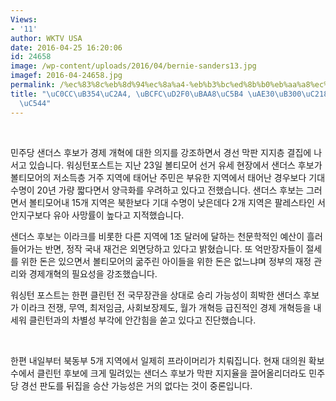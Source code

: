 ```yaml
---
Views:
- '11'
author: WKTV USA
date: 2016-04-25 16:20:06
id: 24658
image: /wp-content/uploads/2016/04/bernie-sanders13.jpg
imagef: 2016-04-24658.jpg
permalink: /%ec%83%8c%eb%8d%94%ec%8a%a4-%eb%b3%bc%ed%8b%b0%eb%aa%a8%ec%96%b4-%ea%b8%b0%eb%8c%80%ec%88%98%eb%aa%85-%ec%a7%a7%ec%95%84/
title: "\uC0CC\uB354\uC2A4, \uBCFC\uD2F0\uBAA8\uC5B4 \uAE30\uB300\uC218\uBA85 \uC9E7\
  \uC544"
---
```


&nbsp;

민주당 샌더스 후보가 경제 개혁에 대한 의지를 강조하면서 경선 막판 지지층 결집에 나서고 있습니다. 워싱턴포스트는 지난 23일 볼티모어 선거 유세 현장에서 샌더스 후보가 볼티모어의 저소득층 거주 지역에 태어난 주민은 부유한 지역에서 태어난 경우보다 기대수명이 20년 가량 짧다면서 양극화를 우려하고 있다고 전했습니다. 샌더스 후보는 그러면서 볼티모어내 15개 지역은 북한보다 기대 수명이 낮은데다 2개 지역은 팔레스타인 서안지구보다 유아 사망률이 높다고 지적했습니다.

샌더스 후보는 이라크를 비롯한 다른 지역에 1조 달러에 달하는 천문학적인 예산이 흘러들어가는 반면, 정작 국내 재건은 외면당하고 있다고 밝혔습니다. 또 억만장자들이 절세를 위한 돈은 있으면서 볼티모어의 굶주린 아이들을 위한 돈은 없느냐며 정부의 재정 관리와 경제개혁의 필요성을 강조했습니다.

워싱턴 포스트는 한편 클린턴 전 국무장관을 상대로 승리 가능성이 희박한 샌더스 후보가 이라크 전쟁, 무역, 최저임금, 사회보장제도, 월가 개혁등 급진적인 경제 개혁등을 내세워 클린턴과의 차별성 부각에 안간힘을 쏟고 있다고 진단했습니다.

&nbsp;

한편 내일부터 북동부 5개 지역에서 일제히 프라이머리가 치뤄집니다. 현재 대의원 확보수에서 클린턴 후보에 크게 밀려있는 샌더스 후보가 막판 지지율을 끌어올리더라도 민주당 경선 판도를 뒤집을 승산 가능성은 거의 없다는 것이 중론입니다.

&nbsp;

&nbsp;

&nbsp;